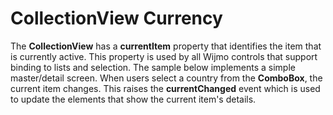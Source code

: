 CollectionView Currency
=======================

The **CollectionView** has a **currentItem** property that identifies the item that is currently active. This property is used by all Wijmo controls that support binding to lists and selection. The sample below implements a simple master/detail screen. When users select a country from the **ComboBox**, the current item changes. This raises the **currentChanged** event which is used to update the elements that show the current item's details.